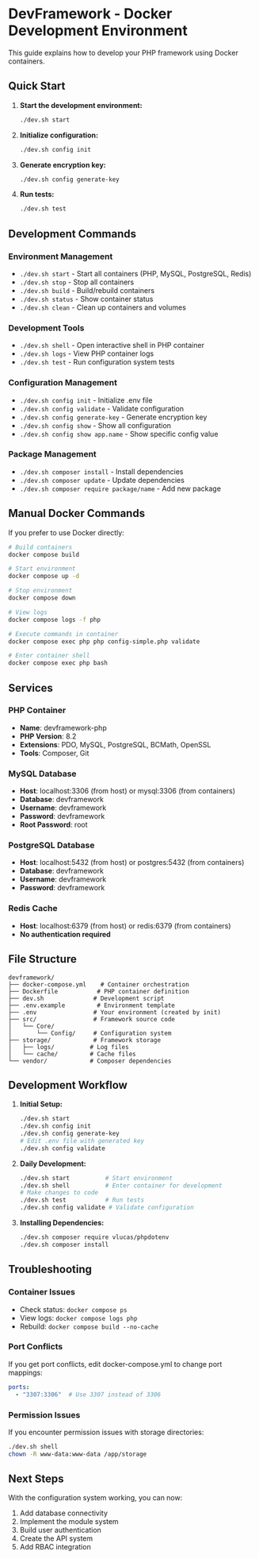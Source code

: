 # DevFramework - Docker Development Environment

This guide explains how to develop your PHP framework using Docker containers.

## Quick Start

1. **Start the development environment:**
   ```bash
   ./dev.sh start
   ```

2. **Initialize configuration:**
   ```bash
   ./dev.sh config init
   ```

3. **Generate encryption key:**
   ```bash
   ./dev.sh config generate-key
   ```

4. **Run tests:**
   ```bash
   ./dev.sh test
   ```

## Development Commands

### Environment Management
- `./dev.sh start` - Start all containers (PHP, MySQL, PostgreSQL, Redis)
- `./dev.sh stop` - Stop all containers
- `./dev.sh build` - Build/rebuild containers
- `./dev.sh status` - Show container status
- `./dev.sh clean` - Clean up containers and volumes

### Development Tools
- `./dev.sh shell` - Open interactive shell in PHP container
- `./dev.sh logs` - View PHP container logs
- `./dev.sh test` - Run configuration system tests

### Configuration Management
- `./dev.sh config init` - Initialize .env file
- `./dev.sh config validate` - Validate configuration
- `./dev.sh config generate-key` - Generate encryption key
- `./dev.sh config show` - Show all configuration
- `./dev.sh config show app.name` - Show specific config value

### Package Management
- `./dev.sh composer install` - Install dependencies
- `./dev.sh composer update` - Update dependencies
- `./dev.sh composer require package/name` - Add new package

## Manual Docker Commands

If you prefer to use Docker directly:
```bash
# Build containers
docker compose build

# Start environment
docker compose up -d

# Stop environment
docker compose down

# View logs
docker compose logs -f php

# Execute commands in container
docker compose exec php php config-simple.php validate

# Enter container shell
docker compose exec php bash
```

## Services

### PHP Container
- **Name**: devframework-php
- **PHP Version**: 8.2
- **Extensions**: PDO, MySQL, PostgreSQL, BCMath, OpenSSL
- **Tools**: Composer, Git

### MySQL Database
- **Host**: localhost:3306 (from host) or mysql:3306 (from containers)
- **Database**: devframework
- **Username**: devframework
- **Password**: devframework
- **Root Password**: root

### PostgreSQL Database
- **Host**: localhost:5432 (from host) or postgres:5432 (from containers)
- **Database**: devframework
- **Username**: devframework
- **Password**: devframework

### Redis Cache
- **Host**: localhost:6379 (from host) or redis:6379 (from containers)
- **No authentication required**

## File Structure

```
devframework/
├── docker-compose.yml    # Container orchestration
├── Dockerfile           # PHP container definition
├── dev.sh              # Development script
├── .env.example         # Environment template
├── .env                # Your environment (created by init)
├── src/                # Framework source code
│   └── Core/
│       └── Config/     # Configuration system
├── storage/            # Framework storage
│   ├── logs/          # Log files
│   └── cache/         # Cache files
└── vendor/            # Composer dependencies
```

## Development Workflow

1. **Initial Setup:**
   ```bash
   ./dev.sh start
   ./dev.sh config init
   ./dev.sh config generate-key
   # Edit .env file with generated key
   ./dev.sh config validate
   ```

2. **Daily Development:**
   ```bash
   ./dev.sh start          # Start environment
   ./dev.sh shell          # Enter container for development
   # Make changes to code
   ./dev.sh test           # Run tests
   ./dev.sh config validate # Validate configuration
   ```

3. **Installing Dependencies:**
   ```bash
   ./dev.sh composer require vlucas/phpdotenv
   ./dev.sh composer install
   ```

## Troubleshooting

### Container Issues
- Check status: `docker compose ps`
- View logs: `docker compose logs php`
- Rebuild: `docker compose build --no-cache`

### Port Conflicts
If you get port conflicts, edit docker-compose.yml to change port mappings:
```yaml
ports:
  - "3307:3306"  # Use 3307 instead of 3306
```

### Permission Issues
If you encounter permission issues with storage directories:
```bash
./dev.sh shell
chown -R www-data:www-data /app/storage
```

## Next Steps

With the configuration system working, you can now:
1. Add database connectivity
2. Implement the module system
3. Build user authentication
4. Create the API system
5. Add RBAC integration
